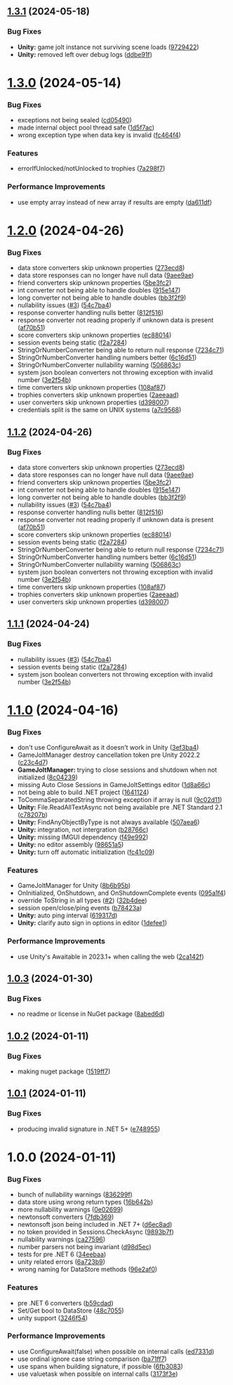 ## [1.3.1](https://github.com/Hertzole/gamejolt.net/compare/v1.3.0...v1.3.1) (2024-05-18)


### Bug Fixes

* **Unity:** game jolt instance not surviving scene loads ([9729422](https://github.com/Hertzole/gamejolt.net/commit/97294226c32e5b881f492ae9424b91f384140d48))
* **Unity:** removed left over debug logs ([ddbe91f](https://github.com/Hertzole/gamejolt.net/commit/ddbe91fb00e546c0b292236b19970ce62b1f4881))

# [1.3.0](https://github.com/Hertzole/gamejolt.net/compare/v1.2.0...v1.3.0) (2024-05-14)


### Bug Fixes

* exceptions not being sealed ([cd05490](https://github.com/Hertzole/gamejolt.net/commit/cd05490846d31c04ac7981a61c6e58273fd3b545))
* made internal object pool thread safe ([1d5f7ac](https://github.com/Hertzole/gamejolt.net/commit/1d5f7acb68cb078c8daceafdcf3ecbf06b8549a8))
* wrong exception type when data key is invalid ([fc464f4](https://github.com/Hertzole/gamejolt.net/commit/fc464f40aa4511d5180b7b98a96fc5baab19a1f1))


### Features

* errorIfUnlocked/notUnlocked to trophies ([7a298f7](https://github.com/Hertzole/gamejolt.net/commit/7a298f78788de37f93b0f16c8ef9c5b264c31174))


### Performance Improvements

* use empty array instead of new array if results are empty ([da611df](https://github.com/Hertzole/gamejolt.net/commit/da611df6e52c01dd97e855a7c4c11c751bef0360))

# [1.2.0](https://github.com/Hertzole/gamejolt.net/compare/v1.1.0...v1.2.0) (2024-04-26)


### Bug Fixes

* data store converters skip unknown properties ([273ecd8](https://github.com/Hertzole/gamejolt.net/commit/273ecd8340d86e99d02fc791f9cdb6e3247ef82a))
* data store responses can no longer have null data ([9aee9ae](https://github.com/Hertzole/gamejolt.net/commit/9aee9ae2283e12b8852cd0a904a2dbbddabf058e))
* friend converters skip unknown properties ([5be3fc2](https://github.com/Hertzole/gamejolt.net/commit/5be3fc2cc65956b70d6a35676f32b6e461f2a86d))
* int converter not being able to handle doubles ([915e147](https://github.com/Hertzole/gamejolt.net/commit/915e1474d131d2043416d648c4708247ffdda401))
* long converter not being able to handle doubles ([bb3f2f9](https://github.com/Hertzole/gamejolt.net/commit/bb3f2f949167df3176bee9a4a6fcaf711bb9fb9e))
* nullability issues ([#3](https://github.com/Hertzole/gamejolt.net/issues/3)) ([54c7ba4](https://github.com/Hertzole/gamejolt.net/commit/54c7ba492798d4f87d6fe4917c57190b2c8e9725))
* response converter handling nulls better ([812f516](https://github.com/Hertzole/gamejolt.net/commit/812f516d11be9d1847a42dbc858a70ac4c0cb75f))
* response converter not reading properly if unknown data is present ([af70b51](https://github.com/Hertzole/gamejolt.net/commit/af70b518e44e5806dc58abcb6dbbfd081ac23b2e))
* score converters skip unknown properties ([ec88014](https://github.com/Hertzole/gamejolt.net/commit/ec8801452484bb5a1bb9327fa27c5984c76dbaae))
* session events being static ([f2a7284](https://github.com/Hertzole/gamejolt.net/commit/f2a728444bdf634fa2f072b53ae2e991c1186cc0))
* StringOrNumberConverter being able to return null response ([7234c71](https://github.com/Hertzole/gamejolt.net/commit/7234c71dbbdbf212e7013663c8561e13a378d6d9))
* StringOrNumberConverter handling numbers better ([6c16d51](https://github.com/Hertzole/gamejolt.net/commit/6c16d5101b4ee8a9f2ec013789e0c1e29ac00e81))
* StringOrNumberConverter nullability warning ([506863c](https://github.com/Hertzole/gamejolt.net/commit/506863c59f359e479a26df6d7c99c4b5fc411741))
* system json boolean converters not throwing exception with invalid number ([3e2f54b](https://github.com/Hertzole/gamejolt.net/commit/3e2f54b93969063ba44f185e85e620e61f0d8627))
* time converters skip unknown properties ([108af87](https://github.com/Hertzole/gamejolt.net/commit/108af87dede40d7b425257e3f9053af257dbba77))
* trophies converters skip unknown properties ([2aeeaad](https://github.com/Hertzole/gamejolt.net/commit/2aeeaad5f10669e25d8136b3717774964b30ab29))
* user converters skip unknown properties ([d398007](https://github.com/Hertzole/gamejolt.net/commit/d39800720c00b9a553ce96edb591a6829971bae2))
* credentials split is the same on UNIX systems ([a7c9568](https://github.com/Hertzole/gamejolt.net/commit/a7c95685ea37d7e4603ba6437f48c20ae5c3c495))

## [1.1.2](https://github.com/Hertzole/gamejolt.net/compare/v1.1.0...v1.1.2) (2024-04-26)


### Bug Fixes

* data store converters skip unknown properties ([273ecd8](https://github.com/Hertzole/gamejolt.net/commit/273ecd8340d86e99d02fc791f9cdb6e3247ef82a))
* data store responses can no longer have null data ([9aee9ae](https://github.com/Hertzole/gamejolt.net/commit/9aee9ae2283e12b8852cd0a904a2dbbddabf058e))
* friend converters skip unknown properties ([5be3fc2](https://github.com/Hertzole/gamejolt.net/commit/5be3fc2cc65956b70d6a35676f32b6e461f2a86d))
* int converter not being able to handle doubles ([915e147](https://github.com/Hertzole/gamejolt.net/commit/915e1474d131d2043416d648c4708247ffdda401))
* long converter not being able to handle doubles ([bb3f2f9](https://github.com/Hertzole/gamejolt.net/commit/bb3f2f949167df3176bee9a4a6fcaf711bb9fb9e))
* nullability issues ([#3](https://github.com/Hertzole/gamejolt.net/issues/3)) ([54c7ba4](https://github.com/Hertzole/gamejolt.net/commit/54c7ba492798d4f87d6fe4917c57190b2c8e9725))
* response converter handling nulls better ([812f516](https://github.com/Hertzole/gamejolt.net/commit/812f516d11be9d1847a42dbc858a70ac4c0cb75f))
* response converter not reading properly if unknown data is present ([af70b51](https://github.com/Hertzole/gamejolt.net/commit/af70b518e44e5806dc58abcb6dbbfd081ac23b2e))
* score converters skip unknown properties ([ec88014](https://github.com/Hertzole/gamejolt.net/commit/ec8801452484bb5a1bb9327fa27c5984c76dbaae))
* session events being static ([f2a7284](https://github.com/Hertzole/gamejolt.net/commit/f2a728444bdf634fa2f072b53ae2e991c1186cc0))
* StringOrNumberConverter being able to return null response ([7234c71](https://github.com/Hertzole/gamejolt.net/commit/7234c71dbbdbf212e7013663c8561e13a378d6d9))
* StringOrNumberConverter handling numbers better ([6c16d51](https://github.com/Hertzole/gamejolt.net/commit/6c16d5101b4ee8a9f2ec013789e0c1e29ac00e81))
* StringOrNumberConverter nullability warning ([506863c](https://github.com/Hertzole/gamejolt.net/commit/506863c59f359e479a26df6d7c99c4b5fc411741))
* system json boolean converters not throwing exception with invalid number ([3e2f54b](https://github.com/Hertzole/gamejolt.net/commit/3e2f54b93969063ba44f185e85e620e61f0d8627))
* time converters skip unknown properties ([108af87](https://github.com/Hertzole/gamejolt.net/commit/108af87dede40d7b425257e3f9053af257dbba77))
* trophies converters skip unknown properties ([2aeeaad](https://github.com/Hertzole/gamejolt.net/commit/2aeeaad5f10669e25d8136b3717774964b30ab29))
* user converters skip unknown properties ([d398007](https://github.com/Hertzole/gamejolt.net/commit/d39800720c00b9a553ce96edb591a6829971bae2))

## [1.1.1](https://github.com/Hertzole/gamejolt.net/compare/v1.1.0...v1.1.1) (2024-04-24)


### Bug Fixes

* nullability issues ([#3](https://github.com/Hertzole/gamejolt.net/issues/3)) ([54c7ba4](https://github.com/Hertzole/gamejolt.net/commit/54c7ba492798d4f87d6fe4917c57190b2c8e9725))
* session events being static ([f2a7284](https://github.com/Hertzole/gamejolt.net/commit/f2a728444bdf634fa2f072b53ae2e991c1186cc0))
* system json boolean converters not throwing exception with invalid number ([3e2f54b](https://github.com/Hertzole/gamejolt.net/commit/3e2f54b93969063ba44f185e85e620e61f0d8627))

# [1.1.0](https://github.com/Hertzole/gamejolt.net/compare/v1.0.3...v1.1.0) (2024-04-16)


### Bug Fixes

* don't use ConfigureAwait as it doesn't work in Unity ([3ef3ba4](https://github.com/Hertzole/gamejolt.net/commit/3ef3ba4e4ccc79da4d24b74f9546288eddbf1aa0))
* GameJoltManager destroy cancellation token pre Unity 2022.2 ([c23c4d7](https://github.com/Hertzole/gamejolt.net/commit/c23c4d76b2b3677acdc9f43ce5cc9aaf4cb117ff))
* **GameJoltManager:** trying to close sessions and shutdown when not initialized ([8c04239](https://github.com/Hertzole/gamejolt.net/commit/8c0423999e27862c407cdc0fd4669c342e9b208d))
* missing Auto Close Sessions in GameJoltSettings editor ([1d8a66c](https://github.com/Hertzole/gamejolt.net/commit/1d8a66cac683f69f9ea31b7910116e570c4d496a))
* not being able to build .NET project ([1641124](https://github.com/Hertzole/gamejolt.net/commit/16411243dd0fe9e0dd874cc89abc56e2ed5f49dc))
* ToCommaSeparatedString throwing exception if array is null ([9c02d11](https://github.com/Hertzole/gamejolt.net/commit/9c02d11a48fa8869e0696b4d89b773906e37f253))
* **Unity:** File.ReadAllTextAsync not being available pre .NET Standard 2.1 ([c78207b](https://github.com/Hertzole/gamejolt.net/commit/c78207b49104e10b2b910519ec58f097955d1172))
* **Unity:** FindAnyObjectByType is not always available ([507aea6](https://github.com/Hertzole/gamejolt.net/commit/507aea6b8d0600e3e075ccc3f77a995ad7d9584c))
* **Unity:** integration, not intergration ([b28766c](https://github.com/Hertzole/gamejolt.net/commit/b28766c02e8243c4b5e0180339f1c80e7d4a6108))
* **Unity:** missing IMGUI dependency ([f49e992](https://github.com/Hertzole/gamejolt.net/commit/f49e9923c74d452fa7a648406609d6c1c44508d6))
* **Unity:** no editor assembly ([98651a5](https://github.com/Hertzole/gamejolt.net/commit/98651a54cfb494937475789dbbf5f1d02a77216a))
* **Unity:** turn off automatic initialization ([fc41c09](https://github.com/Hertzole/gamejolt.net/commit/fc41c09e48bce5a68dc5bf245090cfd84d571e8d))


### Features

* GameJoltManager for Unity ([8b6b95b](https://github.com/Hertzole/gamejolt.net/commit/8b6b95bf0f9b6c9d24c9465fcc768a317581019b))
* OnInitialized, OnShutdown, and OnShutdownComplete events ([095a1f4](https://github.com/Hertzole/gamejolt.net/commit/095a1f46e961cb8dbcd6fde2b8c2fd3b666f8a6e))
* override ToString in all types ([#2](https://github.com/Hertzole/gamejolt.net/issues/2)) ([32b4dee](https://github.com/Hertzole/gamejolt.net/commit/32b4dee8eb8115e1b1d9cba407fd13b7f5cdb088))
* session open/close/ping events ([b78423a](https://github.com/Hertzole/gamejolt.net/commit/b78423a977d27959296ccae473da1e9b0744ed3f))
* **Unity:** auto ping interval ([619317d](https://github.com/Hertzole/gamejolt.net/commit/619317da2d0544bdb6e40fe56bd697368c6e877d))
* **Unity:** clarify auto sign in options in editor ([1defee1](https://github.com/Hertzole/gamejolt.net/commit/1defee144fc3eae523376e63914bdd6e9bbe930b))


### Performance Improvements

* use Unity's Awaitable in 2023.1+ when calling the web ([2ca142f](https://github.com/Hertzole/gamejolt.net/commit/2ca142fb0a999f6d8b8ba72fec377196576d55ec))

## [1.0.3](https://github.com/Hertzole/gamejolt.net/compare/v1.0.2...v1.0.3) (2024-01-30)


### Bug Fixes

* no readme or license in NuGet package ([8abed6d](https://github.com/Hertzole/gamejolt.net/commit/8abed6d0dafdbd57fe70a98f859dbeb5aeb4aee1))

## [1.0.2](https://github.com/Hertzole/gamejolt.net/compare/v1.0.1...v1.0.2) (2024-01-11)


### Bug Fixes

* making nuget package ([1519ff7](https://github.com/Hertzole/gamejolt.net/commit/1519ff749d1d079116256301554b597b6b7efd2a))

## [1.0.1](https://github.com/Hertzole/gamejolt.net/compare/v1.0.0...v1.0.1) (2024-01-11)


### Bug Fixes

* producing invalid signature in .NET 5+ ([e748955](https://github.com/Hertzole/gamejolt.net/commit/e7489557ad00ad48624f85251f8ed6bbfc84b8b2))

# 1.0.0 (2024-01-11)


### Bug Fixes

* bunch of nullability warnings ([836299f](https://github.com/Hertzole/gamejolt.net/commit/836299f5b180513d0384f7ccbf832ff08d4b0ef5))
* data store using wrong return types ([16b642b](https://github.com/Hertzole/gamejolt.net/commit/16b642b1ecc63e68726f69659c1187070f3c255c))
* more nullability warnings ([0e02699](https://github.com/Hertzole/gamejolt.net/commit/0e0269911b4b4bc6b58069590269f2f04476d011))
* newtonsoft converters ([7fdb369](https://github.com/Hertzole/gamejolt.net/commit/7fdb36925955bd6100550093b01f0a52c03f6c15))
* newtonsoft json being included in .NET 7+ ([d6ec8ad](https://github.com/Hertzole/gamejolt.net/commit/d6ec8ad6855f9501f0a5ecc5bc2b716c3927372c))
* no token provided in Sessions.CheckAsync ([9893b7f](https://github.com/Hertzole/gamejolt.net/commit/9893b7fb5c07fbcf8b70fe7602debcc26e42e82b))
* nullability warnings ([ca27596](https://github.com/Hertzole/gamejolt.net/commit/ca27596200f94ccd493f2199a26fa3841ebfb334))
* number parsers not being invariant ([d98d5ec](https://github.com/Hertzole/gamejolt.net/commit/d98d5ecf09853ed754afbd9ab41e231b69249f1c))
* tests for pre .NET 6 ([34eebaa](https://github.com/Hertzole/gamejolt.net/commit/34eebaa73bd180a1eeae2d084a81866e68c5326b))
* unity related errors ([6a723b9](https://github.com/Hertzole/gamejolt.net/commit/6a723b9a5b3ccd40a15c7539f4c4d4461f7d3396))
* wrong naming for DataStore methods ([96e2af0](https://github.com/Hertzole/gamejolt.net/commit/96e2af0c3914b46b51e4607f2461e5301a64435e))


### Features

* pre .NET 6 converters ([b59cdad](https://github.com/Hertzole/gamejolt.net/commit/b59cdad7678f3fefa32af1c7f607c595ca3fe812))
* Set/Get bool to DataStore ([48c7055](https://github.com/Hertzole/gamejolt.net/commit/48c70556db5c831d624b26c0c9e10ddb95844049))
* unity support ([3246f54](https://github.com/Hertzole/gamejolt.net/commit/3246f5438a9d9e6f7201e58c6fbda6ffc803a524))


### Performance Improvements

* use ConfigureAwait(false) when possible on internal calls ([ed7331d](https://github.com/Hertzole/gamejolt.net/commit/ed7331d2aef28ea5c82b2924c49d037a1856938e))
* use ordinal ignore case string comparison ([ba71ff7](https://github.com/Hertzole/gamejolt.net/commit/ba71ff799dd2fa2938372f73b4d8a467d167daf5))
* use spans when building signature, if possible ([6fb3083](https://github.com/Hertzole/gamejolt.net/commit/6fb30834ec23c02f2f3c6bb73feac752b422b68f))
* use valuetask when possible on internal calls ([3173f3e](https://github.com/Hertzole/gamejolt.net/commit/3173f3edab34c0e54d83cfb591a3b6ec88ed632c))
